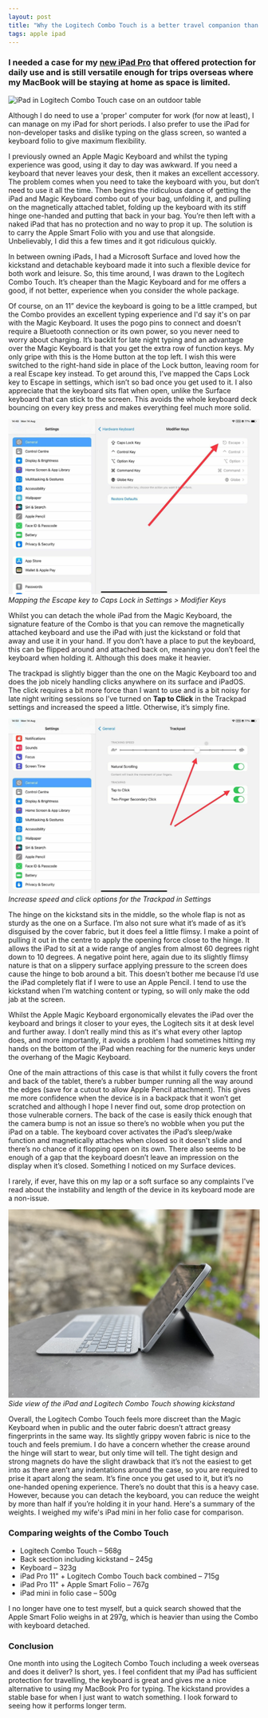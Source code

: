 ```yaml
---
layout: post
title: "Why the Logitech Combo Touch is a better travel companion than the Apple Magic Keyboard"
tags: apple ipad
---
```

### I needed a case for my [new iPad Pro](https://www.antcooper.com/buying-an-m1-ipad-pro-in-2023/) that offered protection for daily use and is still versatile enough for trips overseas where my MacBook will be staying at home as space is limited.

![iPad in Logitech Combo Touch case on an outdoor table](/uploads/2024/ipad-on-an-outdoor-table.jpeg)

Although I do need to use a 'proper' computer for work (for now at least), I can manage on my iPad for short periods. I also prefer to use the iPad for non-developer tasks and dislike typing on the glass screen, so wanted a keyboard folio to give maximum flexibility.

I previously owned an Apple Magic Keyboard and whilst the typing experience was good, using it day to day was awkward. If you need a keyboard that never leaves your desk, then it makes an excellent accessory. The problem comes when you need to take the keyboard with you, but don’t need to use it all the time. Then begins the ridiculous dance of getting the iPad and Magic Keyboard combo out of your bag, unfolding it, and pulling on the magnetically attached tablet, folding up the keyboard with its stiff hinge one-handed and putting that back in your bag. You’re then left with a naked iPad that has no protection and no way to prop it up. The solution is to carry the Apple Smart Folio with you and use that alongside. Unbelievably, I did this a few times and it got ridiculous quickly.

In between owning iPads, I had a Microsoft Surface and loved how the kickstand and detachable keyboard made it into such a flexible device for both work and leisure. So, this time around, I was drawn to the Logitech Combo Touch. It’s cheaper than the Magic Keyboard and for me offers a good, if not better, experience when you consider the whole package.

Of course, on an 11” device the keyboard is going to be a little cramped, but the Combo provides an excellent typing experience and I'd say it's on par with the Magic Keyboard. It uses the pogo pins to connect and doesn’t require a Bluetooth connection or its own power, so you never need to worry about charging. It’s backlit for late night typing and an advantage over the Magic Keyboard is that you get the extra row of function keys. My only gripe with this is the Home button at the top left. I wish this were switched to the right-hand side in place of the Lock button, leaving room for a real Escape key instead. To get around this, I’ve mapped the Caps Lock key to Escape in settings, which isn’t so bad once you get used to it. I also appreciate that the keyboard sits flat when open, unlike the Surface keyboard that can stick to the screen. This avoids the whole keyboard deck bouncing on every key press and makes everything feel much more solid.

![Mapping the Escape key to Caps Lock in iPadOS Settings](/uploads/2024/escape-key-mapping.jpg)
*Mapping the Escape key to Caps Lock in Settings > Modifier Keys*

Whilst you can detach the whole iPad from the Magic Keyboard, the signature feature of the Combo is that you can remove the magnetically attached keyboard and use the iPad with just the kickstand or fold that away and use it in your hand. If you don’t have a place to put the keyboard, this can be flipped around and attached back on, meaning you don’t feel the keyboard when holding it. Although this does make it heavier.

The trackpad is slightly bigger than the one on the Magic Keyboard too and does the job nicely handling clicks anywhere on its surface and iPadOS. The click requires a bit more force than I want to use and is a bit noisy for late night writing sessions so I’ve turned on **Tap to Click** in the Trackpad settings and increased the speed a little. Otherwise, it’s simply fine.

![iPadOS Trackpad Settings](/uploads/2024/trackpad-settings.jpg)
*Increase speed and click options for the Trackpad in Settings*

The hinge on the kickstand sits in the middle, so the whole flap is not as sturdy as the one on a Surface. I’m also not sure what it’s made of as it’s disguised by the cover fabric, but it does feel a little flimsy. I make a point of pulling it out in the centre to apply the opening force close to the hinge. It allows the iPad to sit at a wide range of angles from almost 60 degrees right down to 10 degrees. A negative point here, again due to its slightly flimsy nature is that on a slippery surface applying pressure to the screen does cause the hinge to bob around a bit. This doesn’t bother me because I’d use the iPad completely flat if I were to use an Apple Pencil. I tend to use the kickstand when I’m watching content or typing, so will only make the odd jab at the screen.

Whilst the Apple Magic Keyboard ergonomically elevates the iPad over the keyboard and brings it closer to your eyes, the Logitech sits it at desk level and further away. I don’t really mind this as it's what every other laptop does, and more importantly, it avoids a problem I had sometimes hitting my hands on the bottom of the iPad when reaching for the numeric keys under the overhang of the Magic Keyboard.

One of the main attractions of this case is that whilst it fully covers the front and back of the tablet, there’s a rubber bumper running all the way around the edges (save for a cutout to allow Apple Pencil attachment). This gives me more confidence when the device is in a backpack that it won’t get scratched and although I hope I never find out, some drop protection on those vulnerable corners. The back of the case is easily thick enough that the camera bump is not an issue so there’s no wobble when you put the iPad on a table. The keyboard cover activates the iPad’s sleep/wake function and magnetically attaches when closed so it doesn't slide and there’s no chance of it flopping open on its own. There also seems to be enough of a gap that the keyboard doesn’t leave an impression on the display when it’s closed. Something I noticed on my Surface devices.

I rarely, if ever, have this on my lap or a soft surface so any complaints I've read about the instability and length of the device in its keyboard mode are a non-issue.

![Side view of the iPad and Logitech Combo Touch showing kickstand](/uploads/2024/ipad-side-view.jpg)
*Side view of the iPad and Logitech Combo Touch showing kickstand*

Overall, the Logitech Combo Touch feels more discreet than the Magic Keyboard when in public and the outer fabric doesn’t attract greasy fingerprints in the same way. Its slightly grippy woven fabric is nice to the touch and feels premium. I do have a concern whether the crease around the hinge will start to wear, but only time will tell. The tight design and strong magnets do have the slight drawback that it’s not the easiest to get into as there aren’t any indentations around the case, so you are required to prise it apart along the seam. It’s fine once you get used to it, but it’s no one-handed opening experience.
There’s no doubt that this is a heavy case. However, because you can detach the keyboard, you can reduce the weight by more than half if you’re holding it in your hand. Here's a summary of the weights. I weighed my wife's iPad mini in her folio case for comparison.

### Comparing weights of the Combo Touch
* Logitech Combo Touch – 568g
* Back section including kickstand – 245g
* Keyboard – 323g
* iPad Pro 11" + Logitech Combo Touch back combined – 715g
* iPad Pro 11" + Apple Smart Folio – 767g
* iPad mini in folio case – 500g

I no longer have one to test myself, but a quick search showed that the Apple Smart Folio weighs in at 297g, which is heavier than using the Combo with keyboard detached.

### Conclusion
One month into using the Logitech Combo Touch including a week overseas and does it deliver? Is short, yes. I feel confident that my iPad has sufficient protection for travelling, the keyboard is great and gives me a nice alternative to using my MacBook Pro for typing. The kickstand provides a stable base for when I just want to watch something. I look forward to seeing how it performs longer term.